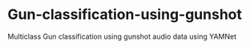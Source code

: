 # Gun-classification-using-gunshot
Multiclass Gun classification using gunshot audio data using YAMNet
